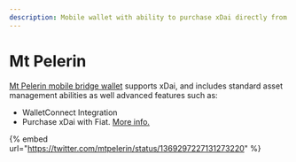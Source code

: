```yaml
---
description: Mobile wallet with ability to purchase xDai directly from the application
---
```


# Mt Pelerin

[Mt Pelerin mobile bridge wallet](https://www.mtpelerin.com/bridge-wallet) supports xDai, and includes standard asset management abilities as well advanced features such as:

* WalletConnect Integration
* Purchase xDai with Fiat. [More info.](../get-xdai-tokens/buying-xdai-with-fiat/mt-pelerin.md)

{% embed url="https://twitter.com/mtpelerin/status/1369297227131273220" %}

